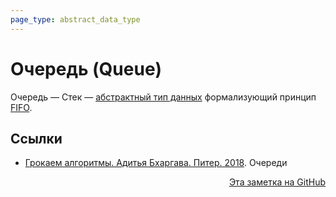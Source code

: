 ```yaml
---
page_type: abstract_data_type
---
```


# Очередь (Queue)

Очередь — Стек — [абстрактный тип данных](20221023123217.md) формализующий принцип [FIFO](20221022214248.md).

## Ссылки

- [Грокаем алгоритмы. Адитья Бхаргава. Питер. 2018](BhargavaGrokaemAlgoritmy2018.md). Очереди



<p v-pre style="text-align: right">
  <a href="https://github.com/Kverde/algorithms/blob/main/source/20221025223739.md">
  Эта заметка на GitHub
  </a>
</p>
